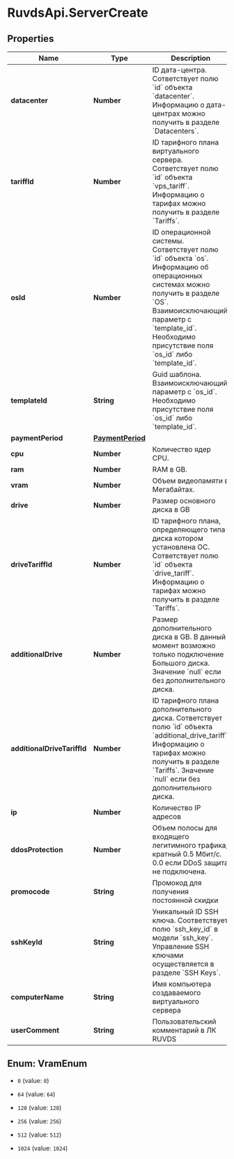 # RuvdsApi.ServerCreate

## Properties

Name | Type | Description | Notes
------------ | ------------- | ------------- | -------------
**datacenter** | **Number** | ID дата-центра. Сответствует полю &#x60;id&#x60; объекта &#x60;datacenter&#x60;. Информацию о дата-центрах можно получить в разделе &#x60;Datacenters&#x60;. | 
**tariffId** | **Number** | ID тарифного плана виртуального сервера. Сответствует полю &#x60;id&#x60; объекта &#x60;vps_tariff&#x60;. Информацию о тарифах можно получить в разделе &#x60;Tariffs&#x60;. | 
**osId** | **Number** | ID операционной системы. Сответствует полю &#x60;id&#x60; объекта &#x60;os&#x60;. Информацию об операционных системах можно получить в разделе &#x60;OS&#x60;. Взаимоисключающий параметр с &#x60;template_id&#x60;. Необходимо присутствие поля &#x60;os_id&#x60; либо &#x60;template_id&#x60;.  | [optional] 
**templateId** | **String** | Guid шаблона. Взаимоисключающий параметр с &#x60;os_id&#x60;. Необходимо присутствие поля &#x60;os_id&#x60; либо &#x60;template_id&#x60;.  | [optional] 
**paymentPeriod** | [**PaymentPeriod**](PaymentPeriod.md) |  | 
**cpu** | **Number** | Количество ядер CPU. | 
**ram** | **Number** | RAM в GB. | 
**vram** | **Number** | Объем видеопамяти в Мегабайтах. | [optional] 
**drive** | **Number** | Размер основного диска в GB | 
**driveTariffId** | **Number** | ID тарифного плана, определяющего типа диска котором установлена ОС. Сответствует полю &#x60;id&#x60; объекта &#x60;drive_tariff&#x60;. Информацию о тарифах можно получить в разделе &#x60;Tariffs&#x60;. | 
**additionalDrive** | **Number** | Размер дополнительного диска в GB. В данный момент возможно только подключение Большого диска. Значение &#x60;null&#x60; если без дополнительного диска. | [optional] 
**additionalDriveTariffId** | **Number** | ID тарифного плана дополнительного диска. Сответствует полю &#x60;id&#x60; объекта &#x60;additional_drive_tariff&#x60;. Информацию о тарифах можно получить в разделе &#x60;Tariffs&#x60;. Значение &#x60;null&#x60; если без дополнительного диска. | [optional] 
**ip** | **Number** | Количество IP адресов | 
**ddosProtection** | **Number** | Объем полосы для входящего легитимного трафика, кратный 0.5 Мбит/с. 0.0 если DDoS защита не подключена. | [optional] 
**promocode** | **String** | Промокод для получения постоянной скидки | [optional] 
**sshKeyId** | **String** | Уникальный ID SSH ключа. Соответствует полю &#x60;ssh_key_id&#x60; в модели &#x60;ssh_key&#x60;. Управление SSH ключами осуществляется в разделе &#x60;SSH Keys&#x60;. | [optional] 
**computerName** | **String** | Имя компьютера создаваемого виртуального сервера | [optional] 
**userComment** | **String** | Пользовательский комментарий в ЛК RUVDS | [optional] 



## Enum: VramEnum


* `0` (value: `0`)

* `64` (value: `64`)

* `128` (value: `128`)

* `256` (value: `256`)

* `512` (value: `512`)

* `1024` (value: `1024`)




